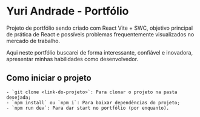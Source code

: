 # Yuri Andrade - Portfólio

Projeto de portfólio sendo criado com React Vite + SWC, objetivo principal de prática de React e possíveis problemas frequentemente visualizados no mercado de trabalho.

Aqui neste portfólio buscarei de forma interessante, confiável e inovadora, apresentar minhas habilidades como desenvolvedor.

## Como iniciar o projeto

    - `git clone <link-do-projeto>`: Para clonar o projeto na pasta desejada;
    - `npm install` ou `npm i`: Para baixar dependências do projeto;
    - `npm run dev`: Para dar start no portfólio (por enquanto).
